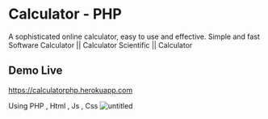 # Calculator - PHP
A sophisticated online calculator, easy to use and effective. Simple and fast Software Calculator || Calculator Scientific ||  Calculator

## Demo Live 
https://calculatorphp.herokuapp.com

Using PHP , Html , Js , Css
![untitled](https://user-images.githubusercontent.com/37047258/46150623-9fa2aa00-c275-11e8-8031-006d5aa340a1.png)
